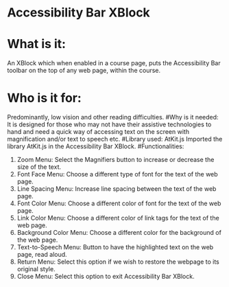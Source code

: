 # Accessibility Bar XBlock
# What is it: 
An XBlock which when enabled in a course page, puts the Accessibility Bar toolbar on the top of any web page, within the course.
# Who is it for: 
Predominantly, low vision and other reading difficulties.
#Why is it needed: 
It is designed for those who may not have their assistive technologies to hand and need a quick way of accessing text on the screen with magnification and/or text to speech etc.
#Library used: AtKit.js
Imported the library AtKit.js in the Accessibility Bar XBlock.
#Functionalities:
1. Zoom Menu: Select the Magnifiers button to increase or decrease the size of the text. 
2. Font Face Menu: Choose a different type of font for the text of the web page.
3. Line Spacing Menu: Increase line spacing between the text of the web page.
4. Font Color Menu: Choose a different color of font for the text of the web page.
5. Link Color Menu: Choose a different color of link tags for the text of the web page.
6. Background Color Menu: Choose a different color for the background of the web page.
7. Text-to-Speech Menu: Button to have the highlighted text on the web page, read aloud.
8. Return Menu: Select this option if we wish to restore the webpage to its original style.
9. Close Menu: Select this option to exit Accessibility Bar XBlock. 

